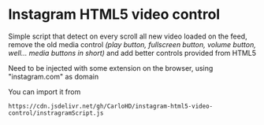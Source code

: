 # Instagram HTML5 video control

Simple script that detect 
on every scroll all new video loaded on the feed,
remove the old media control _(play button, fullscreen button, volume button, well... media buttons in short)_
and add better controls provided from HTML5

Need to be injected with some extension
on the browser, using "instagram.com" as domain

You can import it from

 `https://cdn.jsdelivr.net/gh/CarloHD/instagram-html5-video-control/instragramScript.js`
